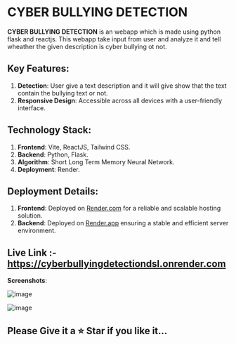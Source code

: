 # CYBER BULLYING DETECTION

**CYBER BULLYING DETECTION** is an webapp which is made using python flask and reactjs. This webapp take input from user and analyze it and tell wheather the given description is cyber bullying ot not.

## Key Features:
1. **Detection**: User give a text description and it will give show that the text contain the bullying text or not.
2. **Responsive Design**: Accessible across all devices with a user-friendly interface.

## Technology Stack:
1. **Frontend**: Vite, ReactJS, Tailwind CSS.
2. **Backend**: Python, Flask.
3. **Algorithm**: Short Long Term Memory Neural Network.
4. **Deployment**: Render.

## Deployment Details:
1. **Frontend**: Deployed on [Render.com](https://render.com/) for a reliable and scalable hosting solution.
2. **Backend**: Deployed on [Render.app](https://render.com/) ensuring a stable and efficient server environment.

## **Live Link :- https://cyberbullyingdetectiondsl.onrender.com**

**Screenshots**:

![image](https://github.com/user-attachments/assets/c103ef09-ccc1-4cfc-83b4-807a01d50a2d)

![image](https://github.com/user-attachments/assets/1feb251f-dc18-4189-af92-8c7c671abf0b)

## **Please Give it a ⭐ Star if you like it...**

